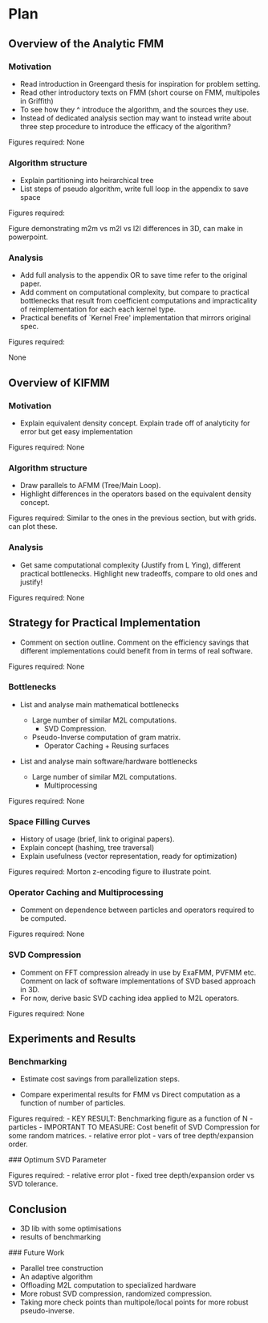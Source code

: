  # Plan

## Overview of the Analytic FMM

### Motivation

- Read introduction in Greengard thesis for inspiration for problem setting.
- Read other introductory texts on FMM (short course on FMM, multipoles in Griffith)
- To see how they ^ introduce the algorithm, and the sources they use.
- Instead of dedicated analysis section may want to instead write about three
step procedure to introduce the efficacy of the algorithm?

Figures required:
 None

### Algorithm structure

- Explain partitioning into heirarchical tree
- List steps of pseudo algorithm, write full loop in the appendix to save space

Figures required:

Figure demonstrating m2m vs m2l vs l2l differences in 3D, can make in powerpoint.


### Analysis

- Add full analysis to the appendix OR to save time refer to the original paper.
- Add comment on computational complexity, but compare to practical bottlenecks
that result from coefficient computations and impracticality of reimplementation
for each each kernel type.
- Practical benefits of `Kernel Free' implementation that mirrors original
spec.

Figures required:

None

## Overview of KIFMM

### Motivation

- Explain equivalent density concept. Explain trade off of analyticity for error
but get easy implementation

Figures required:
 None

### Algorithm structure

- Draw parallels to AFMM (Tree/Main Loop).
- Highlight differences in the operators based on the equivalent density concept.

Figures required:
    Similar to the ones in the previous section, but with grids.
    can plot these.

### Analysis

- Get same computational complexity (Justify from L Ying), different practical bottlenecks. Highlight new tradeoffs, compare to old ones and justify!

Figures required:
    None

## Strategy for Practical Implementation

- Comment on section outline. Comment on the efficiency savings that different implementations could benefit from in terms of real software.


Figures required:
    None

### Bottlenecks

- List and analyse main mathematical bottlenecks
    - Large number of similar M2L computations.
        - SVD Compression.
    - Pseudo-Inverse computation of gram matrix.
        - Operator Caching + Reusing surfaces

- List and analyse main software/hardware bottlenecks
    - Large number of similar M2L computations.
        - Multiprocessing

Figures required:
    None

### Space Filling Curves

- History of usage (brief, link to original papers).
- Explain concept (hashing, tree traversal)
- Explain usefulness (vector representation, ready for optimization)

Figures required:
    Morton z-encoding figure to illustrate point.

### Operator Caching and Multiprocessing

- Comment on dependence between particles and operators required to be computed.

Figures required:
    None

### SVD Compression

- Comment on FFT compression already in use by ExaFMM, PVFMM etc. Comment on lack of software implementations of SVD based approach in 3D.
- For now, derive basic SVD caching idea applied to M2L operators.

Figures required:
    None

## Experiments and Results

### Benchmarking

- Estimate cost savings from parallelization steps.

- Compare experimental results for FMM vs Direct computation as a function of number of particles.

Figures required:
    - KEY RESULT: Benchmarking figure as a function of N - particles
    - IMPORTANT TO MEASURE:
        Cost benefit of SVD Compression for some random matrices.
    - relative error plot - vars of tree depth/expansion order.

### Optimum SVD Parameter

Figures required:
    - relative error plot - fixed tree depth/expansion order vs SVD tolerance.

## Conclusion

- 3D lib with some optimisations
- results of benchmarking

### Future Work

- Parallel tree construction
- An adaptive algorithm
- Offloading M2L computation to specialized hardware
- More robust SVD compression, randomized compression.
- Taking more check points than multipole/local points for more robust pseudo-inverse.

